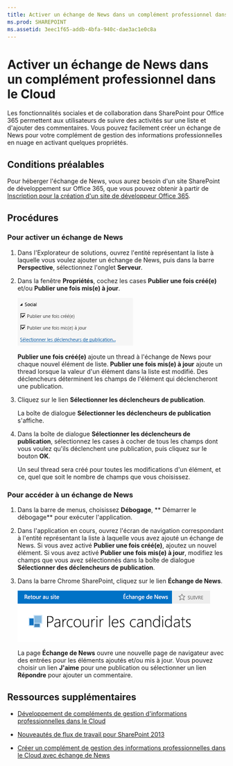 ```yaml
---
title: Activer un échange de News dans un complément professionnel dans le Cloud
ms.prod: SHAREPOINT
ms.assetid: 3eec1f65-addb-4bfa-940c-dae3ac1e0c8a
---
```



# Activer un échange de News dans un complément professionnel dans le Cloud
Les fonctionnalités sociales et de collaboration dans SharePoint pour Office 365 permettent aux utilisateurs de suivre des activités sur une liste et d'ajouter des commentaires. Vous pouvez facilement créer un échange de News pour votre complément de gestion des informations professionnelles en nuage en activant quelques propriétés.
## Conditions préalables

Pour héberger l'échange de News, vous aurez besoin d'un site SharePoint de développement sur Office 365, que vous pouvez obtenir à partir de  [Inscription pour la création d'un site de développeur Office 365](http://go.microsoft.com/fwlink/?LinkId=263490).
  
    
    

## Procédures


### Pour activer un échange de News


1. Dans l'Explorateur de solutions, ouvrez l'entité représentant la liste à laquelle vous voulez ajouter un échange de News, puis dans la barre **Perspective**, sélectionnez l'onglet **Serveur**.
    
  
2. Dans la fenêtre **Propriétés**, cochez les cases **Publier une fois créé(e)** et/ou **Publier une fois mis(e) à jour**.
    
     ![Propriétés sociales](images/CBAsocial.PNG)
  

    **Publier une fois créé(e)** ajoute un thread à l'échange de News pour chaque nouvel élément de liste. **Publier une fois mis(e) à jour** ajoute un thread lorsque la valeur d'un élément dans la liste est modifié. Des déclencheurs déterminent les champs de l'élément qui déclencheront une publication.
    
  
3. Cliquez sur le lien **Sélectionner les déclencheurs de publication**.
    
    La boîte de dialogue **Sélectionner les déclencheurs de publication** s'affiche.
    
  
4. Dans la boîte de dialogue **Sélectionner les déclencheurs de publication**, sélectionnez les cases à cocher de tous les champs dont vous voulez qu'ils déclenchent une publication, puis cliquez sur le bouton **OK**.
    
    Un seul thread sera créé pour toutes les modifications d'un élément, et ce, quel que soit le nombre de champs que vous choisissez.
    
  

### Pour accéder à un échange de News


1. Dans la barre de menus, choisissez **Débogage**, ** Démarrer le débogage** pour exécuter l'application.
    
  
2. Dans l'application en cours, ouvrez l'écran de navigation correspondant à l'entité représentant la liste à laquelle vous avez ajouté un échange de News. Si vous avez activé **Publier une fois créé(e)**, ajoutez un nouvel élément. Si vous avez activé **Publier une fois mis(e) à jour**, modifiez les champs que vous avez sélectionnés dans la boîte de dialogue **Sélectionner des déclencheurs de publication**.
    
  
3. Dans la barre Chrome SharePoint, cliquez sur le lien **Échange de News**.
    
     ![Barre chrome SharePoint](images/CBAnewsfeed.PNG)
  

    La page **Échange de News** ouvre une nouvelle page de navigateur avec des entrées pour les éléments ajoutés et/ou mis à jour. Vous pouvez choisir un lien **J'aime** pour une publication ou sélectionner un lien **Répondre** pour ajouter un commentaire.
    
  

## Ressources supplémentaires
<a name="bk_addresources"> </a>


-  [Développement de compléments de gestion d'informations professionnelles dans le Cloud](develop-cloud-business-add-ins.md)
    
  
-  [Nouveautés de flux de travail pour SharePoint 2013](http://msdn.microsoft.com/fr-fr/library/office/jj163177.aspx)
    
  
-  [Créer un complément de gestion des informations professionnelles dans le Cloud avec échange de News](create-a-cloud-business-add-in-with-a-social-newsfeed.md)
    
  

